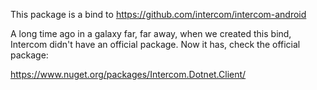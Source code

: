 This package is a bind to https://github.com/intercom/intercom-android

A long time ago in a galaxy far, far away, when we created this bind, Intercom didn't have an official package. Now it has, check the official package:

https://www.nuget.org/packages/Intercom.Dotnet.Client/

